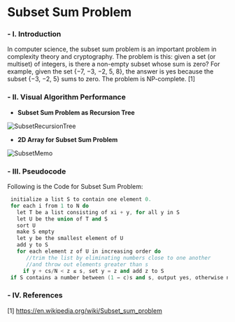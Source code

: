 # Subset Sum Problem

### - I. Introduction

In computer science, the subset sum problem is an important problem in complexity theory and cryptography. The problem is this: given a set (or multiset) of integers, is there a non-empty subset whose sum is zero? For example, given the set {−7, −3, −2, 5, 8}, the answer is yes because the subset {−3, −2, 5} sums to zero. The problem is NP-complete. [1]

### - II. Visual Algorithm Performance

- **Subset Sum Problem as Recursion Tree**

![SubsetRecursionTree](https://www.eandbsoftware.org/wp-content/uploads/2014/12/img23.gif)

- **2D Array for Subset Sum Problem**

![SubsetMemo](https://s-media-cache-ak0.pinimg.com/originals/02/c1/1b/02c11bffaba6b146838c304021487e5b.gif)

### - III. Pseudocode

Following is the Code for Subset Sum Problem:

```C++
 initialize a list S to contain one element 0.
 for each i from 1 to N do
   let T be a list consisting of xi + y, for all y in S
   let U be the union of T and S
   sort U
   make S empty 
   let y be the smallest element of U 
   add y to S 
   for each element z of U in increasing order do
      //trim the list by eliminating numbers close to one another
      //and throw out elements greater than s
     if y + cs/N < z ≤ s, set y = z and add z to S 
 if S contains a number between (1 − c)s and s, output yes, otherwise no
```

### - IV. References

[1] https://en.wikipedia.org/wiki/Subset_sum_problem